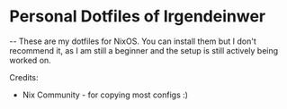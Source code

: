 # Personal Dotfiles of Irgendeinwer
--
These are my dotfiles for NixOS. You can install them but I don't recommend it, as I am still a beginner and the setup is still actively being worked on.

Credits:

 - Nix Community - for copying most configs :)
